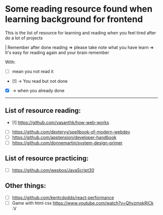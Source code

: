 # Some reading resource found when learning background for frontend

This is the list of resource for learning and reading when you feel tired after do a lot of projects

| Remember after done reading => please take note what you have learn => It's easy for reading again and your brain remember

With:

- [ ] mean you not read it
- [!] -> You read but not done
- [x] -> when you already done

---

## List of resource reading:

- [!] https://github.com/vasanthk/how-web-works
- [ ] https://github.com/dexteryy/spellbook-of-modern-webdev
- [ ] https://github.com/apptension/developer-handbook
- [ ] https://github.com/donnemartin/system-design-primer

## List of resource practicing:

- [ ] https://github.com/wesbos/JavaScript30

## Other things:

- [ ] https://github.com/kentcdodds/react-performance
- [ ] Game with html css https://www.youtube.com/watch?v=QhvzmskRiCk :V
